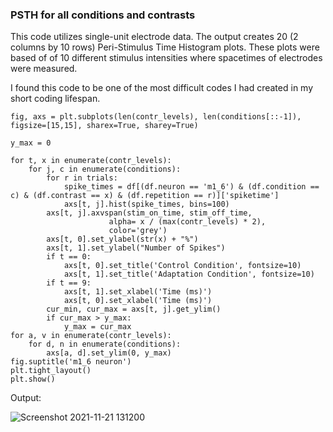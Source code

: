 ### PSTH for all conditions and contrasts
This code utilizes single-unit electrode data. The output creates 20 (2 columns by 10 rows) Peri-Stimulus Time Histogram plots. These plots were based of of 10 different stimulus intensities where spacetimes of electrodes were measured.

I found this code to be one of the most difficult codes I had created in my short coding lifespan.


```
fig, axs = plt.subplots(len(contr_levels), len(conditions[::-1]), figsize=[15,15], sharex=True, sharey=True)

y_max = 0

for t, x in enumerate(contr_levels):
    for j, c in enumerate(conditions):
        for r in trials:
            spike_times = df[(df.neuron == 'm1_6') & (df.condition == c) & (df.contrast == x) & (df.repetition == r)]['spiketime']
            axs[t, j].hist(spike_times, bins=100)
        axs[t, j].axvspan(stim_on_time, stim_off_time,
                      alpha= x / (max(contr_levels) * 2),
                      color='grey')
        axs[t, 0].set_ylabel(str(x) + "%")
        axs[t, 1].set_ylabel("Number of Spikes")
        if t == 0:
            axs[t, 0].set_title('Control Condition', fontsize=10)
            axs[t, 1].set_title('Adaptation Condition', fontsize=10)
        if t == 9:
            axs[t, 1].set_xlabel('Time (ms)')
            axs[t, 0].set_xlabel('Time (ms)')
        cur_min, cur_max = axs[t, j].get_ylim()
        if cur_max > y_max:
            y_max = cur_max
for a, v in enumerate(contr_levels):
    for d, n in enumerate(conditions):
        axs[a, d].set_ylim(0, y_max)
fig.suptitle('m1_6 neuron')
plt.tight_layout()
plt.show()
```

Output:

![Screenshot 2021-11-21 131200](https://user-images.githubusercontent.com/94637743/142772038-1728fc34-f7df-47a8-b346-8d04d83def99.png)


